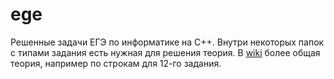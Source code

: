 # ege
Решенные задачи ЕГЭ по информатике на C++.
Внутри некоторых  папок с типами задания есть нужная для решения теория.
В [wiki](https://github.com/sw793/ege/wiki/Для-ЕГЭ) более общая теория, например по строкам для 12-го задания.

